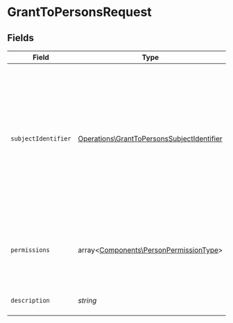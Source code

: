 # GrantToPersonsRequest


## Fields

| Field                                                                                                                                                                      | Type                                                                                                                                                                       | Required                                                                                                                                                                   | Description                                                                                                                                                                |
| -------------------------------------------------------------------------------------------------------------------------------------------------------------------------- | -------------------------------------------------------------------------------------------------------------------------------------------------------------------------- | -------------------------------------------------------------------------------------------------------------------------------------------------------------------------- | -------------------------------------------------------------------------------------------------------------------------------------------------------------------------- |
| `subjectIdentifier`                                                                                                                                                        | [Operations\GrantToPersonsSubjectIdentifier](../../Models/Operations/GrantToPersonsSubjectIdentifier.md)                                                                   | :heavy_check_mark:                                                                                                                                                         | Identyfikator osoby fizycznej.<br/>\| Type \| Value \|<br/>\| --- \| --- \|<br/>\| Nip \| 10 cyfrowy numer NIP \|<br/>\| Pesel \| 11 cyfrowy numer PESEL \|<br/>\| Fingerprint \| Odcisk palca certyfikatu \| |
| `permissions`                                                                                                                                                              | array<[Components\PersonPermissionType](../../Models/Components/PersonPermissionType.md)>                                                                                  | :heavy_check_mark:                                                                                                                                                         | Lista nadawanych uprawnień. Każda wartość może wystąpić tylko raz.                                                                                                         |
| `description`                                                                                                                                                              | *string*                                                                                                                                                                   | :heavy_check_mark:                                                                                                                                                         | Opis nadawanych uprawnień.                                                                                                                                                 |